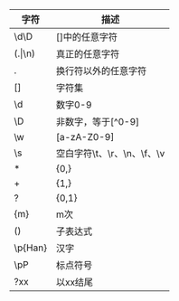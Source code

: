 字符 | 描述
--- | ---
\d\D | []中的任意字符
(.\|\n) | 真正的任意字符 
. | 换行符以外的任意字符 
[] | 字符集
\d | 数字0-9
\D | 非数字，等于[^0-9]
\w | [a-zA-Z0-9]
\s | 空白字符\t、\r、\n、\f、\v
* | {0,}
+ | {1,}
? | {0,1}
{m} | m次
() | 子表达式
\p{Han} | 汉字
\pP | 标点符号
?xx | 以xx结尾

